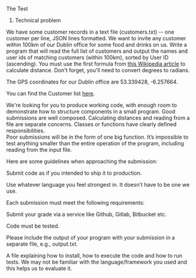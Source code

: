 The Test
1. Technical problem

We have some customer records in a text file (customers.txt) -- one customer per line, JSON lines formatted. 
We want to invite any customer within 100km of our Dublin office for some food and drinks on us. 
Write a program that will read the full list of customers and output the names and user ids of matching customers 
(within 100km), sorted by User ID (ascending).
You must use the first formula from [this Wikipedia article](https://en.wikipedia.org/wiki/Great-circle_distance) to calculate distance. 
Don't forget, you'll need to convert degrees to radians.

The GPS coordinates for our Dublin office are 53.339428, -6.257664.

You can find the Customer list [here](https://s3.amazonaws.com/intercom-take-home-test/customers.txt).

We're looking for you to produce working code, with enough room to demonstrate how to structure components in a small program. 
Good submissions are well composed. 
Calculating distances and reading from a file are separate concerns. 
Classes or functions have clearly defined responsibilities.  
Poor submissions will be in the form of one big function. 
It’s impossible to test anything smaller than the entire operation of the program, including reading from the input file.

 

Here are some guidelines when approaching the submission:

Submit code as if you intended to ship it to production.

Use whatever language you feel strongest in. It doesn’t have to be one we use.

 

Each submission must meet the following requirements:

Submit your grade via a service like Github, Gitlab, Bitbucket etc. 

Code must be tested.

Please include the output of your program with your submission in a separate file, e.g., output.txt.

A file explaining how to install, how to execute the code and how to run tests. We may not be familiar with the language/framework you used and this helps us to evaluate it.